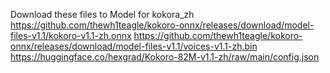 Download these files to Model for kokora_zh
    https://github.com/thewh1teagle/kokoro-onnx/releases/download/model-files-v1.1/kokoro-v1.1-zh.onnx
    https://github.com/thewh1teagle/kokoro-onnx/releases/download/model-files-v1.1/voices-v1.1-zh.bin
    https://huggingface.co/hexgrad/Kokoro-82M-v1.1-zh/raw/main/config.json
